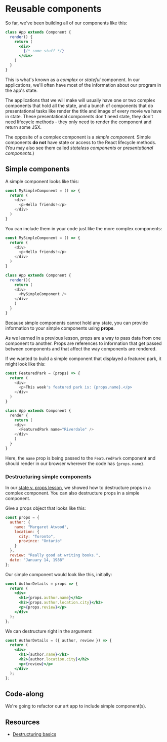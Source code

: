 <!-- Student takeaway: -->
<!--Student will be able to:
- Differentiate between simple and complex components (e.g state + lifecycle methods)
- Understand that props help change how a simple component looks
-->

# Reusable components

So far, we've been building all of our components like this:

```jsx
class App extends Component {
  render() {
    return (
      <div>
        {/* some stuff */}
      </div>
    )
  }
}
```

This is what's known as a _complex_ or _stateful_ component. In our applications, we'll often have most of the information about our program in the app's state.

The applications that we will make will usually have one or two complex components that hold all the state, and a bunch of components that do presentational tasks like render the title and image of every movie we have in state. These presentational components don't need state, they don't need lifecycle methods - they only need to render the component and return some JSX. 

The opposite of a complex component is a _simple component_. Simple components **do not** have state or access to the React lifecycle methods. (You may also see them called _stateless components_ or _presentational components_.) 

## Simple components

A simple component looks like this:

```javascript
const MySimpleComponent = () => {
  return (
    <div>
      <p>Hello friends!</p>
    </div>
  )
} 
```

You can include them in your code just like the more complex components:

```javascript
const MySimpleComponent = () => {
  return (
    <div>
      <p>Hello friends!</p>
    </div>
  )
} 

class App extends Component {
  render(){
    return (
    <div>
      <MySimpleComponent />
    </div>
    )
  }
}
```

Because simple components cannot hold any state, you can provide information to your simple components using **props**. 

As we learned in a previous lesson, props are a way to pass data from one component to another. Props are references to information that get passed between components and that affect the way components are rendered.

If we wanted to build a simple component that displayed a featured park, it might look like this:

```javascript
const FeaturedPark = (props) => {
  return (
    <div>
      <p>This week's featured park is: {props.name}.</p>
    </div>
  )
}

class App extends Component {
  render {
    return (
    <div>
      <FeaturedPark name="Riverdale" />
    </div>
    )
  }
}
```
Here, the `name` prop is being passed to the `FeaturedPark` component and should render in our browser wherever the code has `{props.name}`.

### Destructuring simple components

In our [state v. props lesson](https://github.com/HackerYou/bootcamp-notes/blob/master/react-and-firebase/state-vs.-props.md), we showed how to destructure props in a complex component. You can also destructure props in a simple component.

Give a props object that looks like this:
```jsx
const props = {
  author: {
    name: "Margaret Atwood",
    location: {
      city: "Toronto",
      province: "Ontario"
    }
  },
  review: "Really good at writing books.",
  date: "January 14, 1988"
};
```

Our simple component would look like this, initially:
```jsx
const AuthorDetails = props => {
  return (
    <div>
      <h1>{props.author.name}</h1>
      <h2>{props.author.location.city}</h2>
      <p>{props.review}</p>
    </div>
  );
};
```

We can destructure right in the argument:
```jsx
const AuthorDetails = ({ author, review }) => {
  return (
    <div>
      <h1>{author.name}</h1>
      <h2>{author.location.city}</h2>
      <p>{review}</p>
    </div>
  );
};
```


## Code-along
We're going to refactor our art app to include simple component(s).

<!-- Check the Trello card for a link to this code-along -->
<!-- finished code-along: https://hychalknotes.s3.amazonaws.com/dutch-art-react.zip -->

## Resources
* [Destructuring basics](https://medium.freecodecamp.org/the-basics-of-destructuring-props-in-react-a196696f5477)